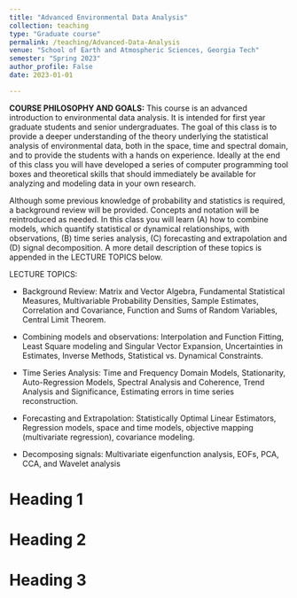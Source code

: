 ```yaml
---
title: "Advanced Environmental Data Analysis"
collection: teaching
type: "Graduate course"
permalink: /teaching/Advanced-Data-Analysis
venue: "School of Earth and Atmospheric Sciences, Georgia Tech"
semester: "Spring 2023"
author_profile: False
date: 2023-01-01

---
```



**COURSE PHILOSOPHY AND GOALS:** This course is an advanced introduction to environmental data analysis. It is intended for first year graduate students and senior undergraduates. The goal of this class is to provide a deeper understanding of the theory underlying the statistical analysis of environmental data, both in the space, time and spectral domain, and to provide the students with a hands on experience. Ideally at the end of this class you will have developed a series of computer programming tool boxes and theoretical skills that should immediately be available for analyzing and modeling data in your own research. 

Although some previous knowledge of probability and statistics is required, a background review will be provided. Concepts and notation will be reintroduced as needed. In this class you will learn (A) how to combine models, which quantify statistical or dynamical relationships, with observations, (B) time series analysis, (C) forecasting and extrapolation and (D) signal decomposition. A more detail description of these topics is appended in the LECTURE TOPICS below.

LECTURE TOPICS:
* Background Review: Matrix and Vector Algebra, Fundamental Statistical Measures, Multivariable Probability Densities, Sample Estimates, Correlation and Covariance, Function and Sums of Random Variables, Central Limit Theorem. 
 
* Combining models and observations: Interpolation and Function Fitting, Least Square modeling and Singular Vector Expansion, Uncertainties in Estimates, Inverse Methods, Statistical vs. Dynamical Constraints.

* Time Series Analysis: Time and Frequency Domain Models, Stationarity, Auto-Regression Models, Spectral Analysis and Coherence, Trend Analysis and Significance, Estimating errors in time series reconstruction.

* Forecasting and Extrapolation: Statistically Optimal Linear Estimators, Regression models, space and time models, objective mapping (multivariate regression), covariance modeling.

* Decomposing signals: Multivariate eigenfunction analysis, EOFs, PCA, CCA, and Wavelet analysis



Heading 1
======

Heading 2
======

Heading 3
======